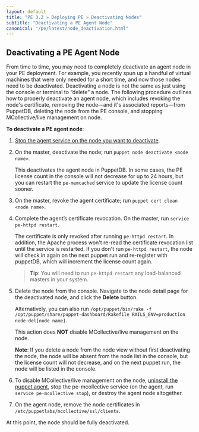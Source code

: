 ```yaml
---
layout: default
title: "PE 3.2 » Deploying PE » Deactivating Nodes"
subtitle: "Deactivating a PE Agent Node"
canonical: "/pe/latest/node_deactivation.html"
---
```



Deactivating a PE Agent Node
----------------
From time to time, you may need to completely deactivate an agent node in your PE deployment. For example, you recently spun up a handful of virtual machines that were only needed for a short time, and now those nodes need to be deactivated. Deactivating a node is not the same as just using the console or terminal to “delete” a node. The following procedure outlines how to properly deactivate an agent node, which includes revoking the node's certificate, removing the node—and it's associated reports—from PuppetDB, deleting the node from the PE console, and stopping MCollective/live management on node. 

**To deactivate a PE agent node**:

1. [Stop the agent service on the node you want to deactivate](./orchestration_puppet.html). 
2. On the master, deactivate the node; run `puppet node deactivate <node name>`. 

   This deactivates the agent node in PuppetDB. In some cases, the PE license count in the console will not decrease for up to 24 hours, but you can restart the `pe-memcached` service to update the license count sooner.  
   
3. On the master, revoke the agent certificate; run `puppet cert clean <node name>`. 

4. Complete the agent’s certificate revocation. On the master, run `service pe-httpd restart`. 

   The certificate is only revoked after running `pe-httpd restart`. In addition, the Apache process won't re-read the certificate revocation list until the service is restarted. If you don't run `pe-httpd restart`, the node will check in again on the next puppet run and re-register with puppetDB, which will increment the license count again. 
   
   > **Tip**: You will need to run `pe-httpd restart` any load-balanced masters in your system. 

5. Delete the node from the console. Navigate to the node detail page for the deactivated node, and click the __Delete__ button. 

   Alternatively, you can also run `/opt/puppet/bin/rake -f /opt/puppet/share/puppet-dashboard/Rakefile RAILS_ENV=production node:del[node name]`.

   This action does **NOT** disable MCollective/live management on the node. 
   
   **Note**: If you delete a node from the node view without first deactivating the node, the node will be absent from the node list in the console, but the license count will not decrease, and on the next puppet run, the node will be listed in the console. 

6. To disable MCollective/live management on the node, [uninstall the puppet agent](./install_uninstalling.html#uninstalling-puppet-enterprise-from-an-agent-node), stop the pe-mcollective service (on the agent, run `service pe-mcollective stop`), or destroy the agent node altogether. 

7. On the agent node, remove the node certificates in `/etc/puppetlabs/mcollective/ssl/clients`. 

At this point, the node should be fully deactivated.
